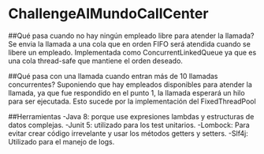 # ChallengeAlMundoCallCenter

##Qué pasa cuando no hay ningún empleado libre para atender la llamada?
Se envia la llamada a una cola que en orden FIFO será atendida cuando se libere un empleado. Implementada como ConcurrentLinkedQueue ya que es una cola thread-safe que mantiene el orden deseado.

##Qué pasa con una llamada cuando entran más de 10 llamadas concurrentes?
Suponiendo que hay empleados disponibles para atender la llamada, ya que fue respondido en el punto 1, la llamada esperará un hilo para ser ejecutada. Esto sucede por la implementación del FixedThreadPool

##Herramientas
-Java 8: porque use expresiones lambdas y estructuras de datos complejas.
-Junit 5: utilizado para los test unitarios.
-Lombock: Para evitar crear código irrevelante y usar los métodos getters y setters. 
-Slf4j: Utilizado para el manejo de logs.